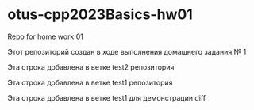 # otus-cpp2023Basics-hw01
Repo for home work 01

Этот репозиторий создан в ходе выполнения домашнего задания № 1

Эта строка добавлена в ветке test2 репозитория

Эта строка добавлена в ветке test1 репозитория

Эта строка добавлена в ветке test1 для демонстрации diff
